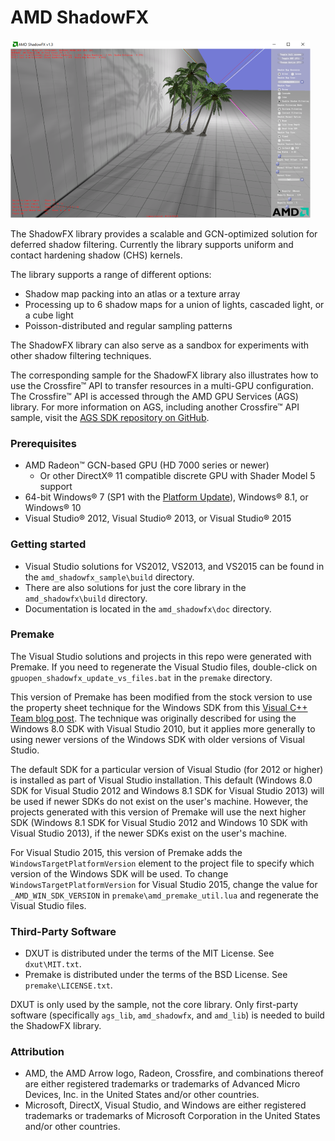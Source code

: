 # AMD ShadowFX

<img src="amd_shadowfx_sample/media/Thumbnail.png" width="480" height="285" />

The ShadowFX library provides a scalable and GCN-optimized solution for deferred shadow filtering. Currently the library supports uniform and contact hardening shadow (CHS) kernels.

The library supports a range of different options:
* Shadow map packing into an atlas or a texture array
* Processing up to 6 shadow maps for a union of lights, cascaded light, or a cube light
* Poisson-distributed and regular sampling patterns

The ShadowFX library can also serve as a sandbox for experiments with other shadow filtering techniques.

The corresponding sample for the ShadowFX library also illustrates how to use the Crossfire&trade; API to transfer resources in a multi-GPU configuration. The Crossfire&trade; API is accessed through the AMD GPU Services (AGS) library. For more information on AGS, including another Crossfire&trade; API sample, visit the [AGS SDK repository on GitHub](https://github.com/GPUOpen-LibrariesAndSDKs/AGS_SDK/).

### Prerequisites
* AMD Radeon&trade; GCN-based GPU (HD 7000 series or newer)
  * Or other DirectX&reg; 11 compatible discrete GPU with Shader Model 5 support 
* 64-bit Windows&reg; 7 (SP1 with the [Platform Update](https://msdn.microsoft.com/en-us/library/windows/desktop/jj863687.aspx)), Windows&reg; 8.1, or Windows&reg; 10
* Visual Studio&reg; 2012, Visual Studio&reg; 2013, or Visual Studio&reg; 2015

### Getting started
* Visual Studio solutions for VS2012, VS2013, and VS2015 can be found in the `amd_shadowfx_sample\build` directory.
* There are also solutions for just the core library in the `amd_shadowfx\build` directory.
* Documentation is located in the `amd_shadowfx\doc` directory.

### Premake
The Visual Studio solutions and projects in this repo were generated with Premake. If you need to regenerate the Visual Studio files, double-click on `gpuopen_shadowfx_update_vs_files.bat` in the `premake` directory.

This version of Premake has been modified from the stock version to use the property sheet technique for the Windows SDK from this [Visual C++ Team blog post](http://blogs.msdn.com/b/vcblog/archive/2012/11/23/using-the-windows-8-sdk-with-visual-studio-2010-configuring-multiple-projects.aspx). The technique was originally described for using the Windows 8.0 SDK with Visual Studio 2010, but it applies more generally to using newer versions of the Windows SDK with older versions of Visual Studio.

The default SDK for a particular version of Visual Studio (for 2012 or higher) is installed as part of Visual Studio installation. This default (Windows 8.0 SDK for Visual Studio 2012 and Windows 8.1 SDK for Visual Studio 2013) will be used if newer SDKs do not exist on the user's machine. However, the projects generated with this version of Premake will use the next higher SDK (Windows 8.1 SDK for Visual Studio 2012 and Windows 10 SDK with Visual Studio 2013), if the newer SDKs exist on the user's machine.

For Visual Studio 2015, this version of Premake adds the `WindowsTargetPlatformVersion` element to the project file to specify which version of the Windows SDK will be used. To change `WindowsTargetPlatformVersion` for Visual Studio 2015, change the value for `_AMD_WIN_SDK_VERSION` in `premake\amd_premake_util.lua` and regenerate the Visual Studio files.

### Third-Party Software
* DXUT is distributed under the terms of the MIT License. See `dxut\MIT.txt`.
* Premake is distributed under the terms of the BSD License. See `premake\LICENSE.txt`.

DXUT is only used by the sample, not the core library. Only first-party software (specifically `ags_lib`, `amd_shadowfx`, and `amd_lib`) is needed to build the ShadowFX library.

### Attribution
* AMD, the AMD Arrow logo, Radeon, Crossfire, and combinations thereof are either registered trademarks or trademarks of Advanced Micro Devices, Inc. in the United States and/or other countries.
* Microsoft, DirectX, Visual Studio, and Windows are either registered trademarks or trademarks of Microsoft Corporation in the United States and/or other countries.
